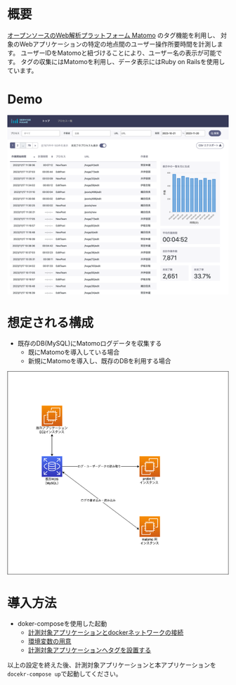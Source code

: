 # 概要
[オープンソースのWeb解析プラットフォーム Matomo](https://matomo.jp/) のタグ機能を利用し、
対象のWebアプリケーションの特定の地点間のユーザー操作所要時間を計測します。
ユーザーIDをMatomoと紐づけることにより、ユーザー名の表示が可能です。
タグの収集にはMatomoを利用し、データ表示にはRuby on Railsを使用しています。

# Demo
  ![demo](app/docs/sample.png)

# 想定される構成
  - 既存のDB(MySQL)にMatomoログデータを収集する
    - 既にMatomoを導入している場合
    - 新規にMatomoを導入し、既存のDBを利用する場合

  ![既存DB](app/docs/diagram_exist_db.drawio.png)


# 導入方法
- doker-composeを使用した起動
  - [計測対象アプリケーションとdockerネットワークの接続](app/docs/network_config.md)
  - [環境変数の用意](app/docs/environment.md)
  - [計測対象アプリケーションへタグを設置する](app/docs/installation_tags.md)

以上の設定を終えた後、計測対象アプリケーションと本アプリケーションを`docekr-compose up`で起動してください。
